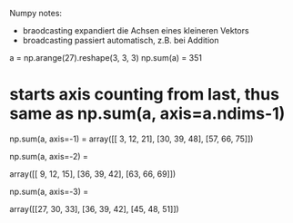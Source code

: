 Numpy notes:

- braodcasting expandiert die Achsen eines kleineren Vektors
- broadcasting passiert automatisch, z.B. bei Addition

a = np.arange(27).reshape(3, 3, 3)
np.sum(a) = 351
# starts axis counting from last, thus same as np.sum(a, axis=a.ndims-1) 
np.sum(a, axis=-1) = 
array([[ 3, 12, 21],
       [30, 39, 48],
       [57, 66, 75]])

np.sum(a, axis=-2) =

array([[ 9, 12, 15],
       [36, 39, 42],
       [63, 66, 69]])

np.sum(a, axis=-3) =

array([[27, 30, 33],
       [36, 39, 42],
       [45, 48, 51]])






